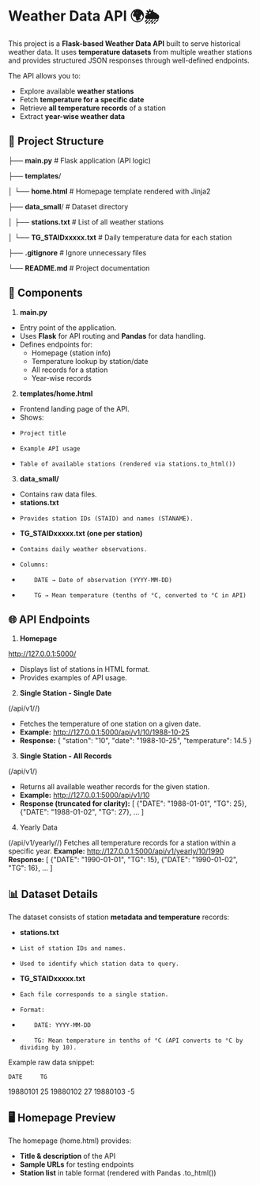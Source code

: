 # **Weather Data API 🌍🌦️**

This project is a **Flask-based Weather Data API** built to serve historical weather data.
It uses **temperature datasets** from multiple weather stations and provides structured JSON responses through well-defined endpoints.

The API allows you to:

* Explore available **weather stations**
* Fetch **temperature for a specific date**
* Retrieve **all temperature records** of a station
* Extract **year-wise weather data**

## 📂 Project Structure

├── **main.py**  # Flask application (API logic)

├── **templates**/

│   └── **home.html** # Homepage template rendered with Jinja2

├── **data_small**/ # Dataset directory

│   ├── **stations.txt** # List of all weather stations

│   └── **TG_STAIDxxxxx.txt** # Daily temperature data for each station

├── **.gitignore** # Ignore unnecessary files

└── **README.md** # Project documentation

## 🔑 Components

1. **main.py**

* Entry point of the application.
* Uses **Flask** for API routing and **Pandas** for data handling.
* Defines endpoints for:
     * Homepage (station info)
     * Temperature lookup by station/date
     * All records for a station
     * Year-wise records

2. **templates/home.html**

* Frontend landing page of the API.
* Shows:
*     Project title
*     Example API usage
*     Table of available stations (rendered via stations.to_html())

3. **data_small/**

* Contains raw data files.
* **stations.txt**
*     Provides station IDs (STAID) and names (STANAME).
* **TG_STAIDxxxxx.txt (one per station)**
*     Contains daily weather observations.
*     Columns:
*         DATE → Date of observation (YYYY-MM-DD)
*         TG → Mean temperature (tenths of °C, converted to °C in API)

## 🌐 API Endpoints

1. **Homepage**

http://127.0.0.1:5000/
* Displays list of stations in HTML format.
* Provides examples of API usage.

2. **Single Station - Single Date**

(/api/v1/<station>/<date>)
* Fetches the temperature of one station on a given date.
* **Example:**
    http://127.0.0.1:5000/api/v1/10/1988-10-25
* **Response:**
    {
        "station": "10",
        "date": "1988-10-25",
        "temperature": 14.5
    }

3. **Single Station - All Records**

(/api/v1/<station>)
* Returns all available weather records for the given station.
* **Example:**
    http://127.0.0.1:5000/api/v1/10
* **Response (truncated for clarity):**
    [
        {"DATE": "1988-01-01", "TG": 25},
        {"DATE": "1988-01-02", "TG": 27},
        ...
    ]

4. Yearly Data

(/api/v1/yearly/<station>/<year>)
Fetches all temperature records for a station within a specific year.
**Example:**
    http://127.0.0.1:5000/api/v1/yearly/10/1990
**Response:**
    [
        {"DATE": "1990-01-01", "TG": 15},
        {"DATE": "1990-01-02", "TG": 16},
        ...
    ]

## 📊 Dataset Details

The dataset consists of station **metadata and temperature** records:

* **stations.txt**
*     List of station IDs and names.
*     Used to identify which station data to query.
* **TG_STAIDxxxxx.txt**
*     Each file corresponds to a single station.
*     Format:
*         DATE: YYYY-MM-DD
*         TG: Mean temperature in tenths of °C (API converts to °C by dividing by 10).

Example raw data snippet:

    DATE     TG
19880101    25
19880102    27
19880103    -5

## 🖥️ Homepage Preview

The homepage (home.html) provides:

* **Title & description** of the API
* **Sample URLs** for testing endpoints
* **Station list** in table format (rendered with Pandas .to_html())
